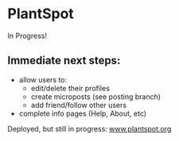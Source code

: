 # PlantSpot
 In Progress!

## Immediate next steps:
- allow users to: 
  - edit/delete their profiles
  - create microposts (see posting branch)
  - add friend/follow other users
- complete info pages (Help, About, etc)
  


Deployed, but still in progress: www.plantspot.org
